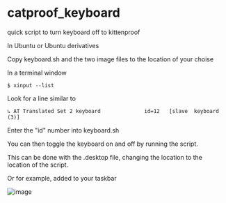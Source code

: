 # catproof_keyboard
quick script to turn keyboard off to kittenproof

In Ubuntu or Ubuntu derivatives

Copy keyboard.sh and the two image files to the location of your choise

In a terminal window

```$ xinput --list```

Look for a line similar to 

```↳ AT Translated Set 2 keyboard              id=12   [slave  keyboard (3)]```

Enter the "id" number into keyboard.sh

You can then toggle the keyboard on and off by running the script.

This can be done with the .desktop file, changing the location to the location of the script. 

Or for example, added to your taskbar

![image](https://github.com/dm2912/catproof_keyboard/assets/25871666/817e20fe-5bd4-420a-b5e5-76a443f2be61)
